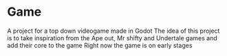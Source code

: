 # Game
A project for a top down videogame made in Godot
The idea of this project is to take inspiration from the Ape out, Mr shifty and Undertale games and add their core to the game
Right now the game is on early stages
